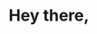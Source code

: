 ---
title: Hey there,
tagline: I'm Aileen Huang.
title_descrip: I'm a full-stack developer in Auckland, New Zealand. If you need a digital solution, then maybe I can help.
title_button: Hire Me
title_button_url: /contact 
cv_button: My Resume
cv_button_url: /cv
cover_image: svg/cover_image.svg

services_heading: Here's what I can do for you.
services_descrip: 
    - I can create performant code behind your API, app and/or website as according to your needs and designs.
    - I can make it work, load fast and look good. 
    - I can identify potential issues and fix them too.
    - I can learn and use different technologies that best fit your project requirements.
    - So that your digital product look and work just the way you wanted it to be.
services_image: svg/services_image.svg

projects_heading: My latest work & personal projects.
projects:
    - The work I've done for Divers Group:
        Built with: Laravel, TailwindCSS

stack_heading: My current tech stack.
stack_descrip: I'm always adding to these as I continue through my endeavours into tech. For a full tech stack list, please refer to [the full tech stack list](/fullstack).
stack_andmore: "[& more...](/fullstack)"
stacks:
    - languages:
        - go:
            icon: something
        - python:
            icon: something
        - php:
            icon: something
        - html:
            icon: something
        - css:
            icon: something
        - js:
            icon: something
    - Builders & frameworks:
        - Hugo:
            icon: something
        - Wordpress:
            icon: something
        - Django:
            icon: something
        - Flask:
            icon: something
        - Laravel:
            icon: something
        - Tailwind:
            icon: something
        - Bootstrap:
            icon: something
        - jQuery:
            icon: something
        - React:
            icon: something
        - Vue:
            icon: something
    
contact_form_heading: Feel free to contact me.
---